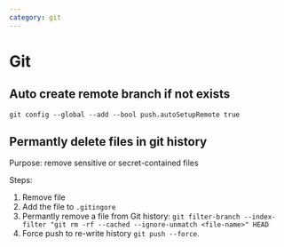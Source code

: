 ```yaml
---
category: git
---
```

# Git

## Auto create remote branch if not exists

`git config --global --add --bool push.autoSetupRemote true`

## Permantly delete files in git history

Purpose: remove sensitive or secret-contained files

Steps:

1. Remove file
2. Add the file to `.gitingore`
3. Permantly remove a file from Git history: `git filter-branch --index-filter "git rm -rf --cached --ignore-unmatch <file-name>" HEAD`
4. Force push to re-write history `git push --force`.
